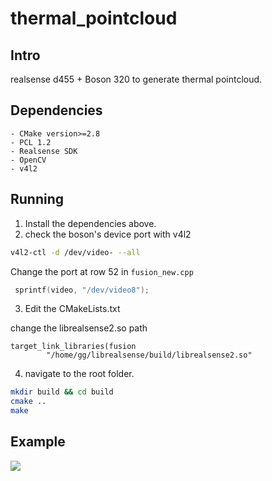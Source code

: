 # thermal_pointcloud

## Intro

realsense d455 + Boson 320 to generate thermal pointcloud.

## Dependencies

```
- CMake version>=2.8
- PCL 1.2
- Realsense SDK
- OpenCV
- v4l2
```
## Running

1. Install the dependencies above.
2. check the boson's device port with v4l2
```bash
v4l2-ctl -d /dev/video- --all
```
Change the port at row 52 in `fusion_new.cpp`
```c++
 sprintf(video, "/dev/video8");
```

3. Edit the CMakeLists.txt

change the librealsense2.so path
```
target_link_libraries(fusion
        "/home/gg/librealsense/build/librealsense2.so"
```

4. navigate to the root folder.

```bash
mkdir build && cd build
cmake ..
make
```
## Example
![](video/thermalpcd.gif)
